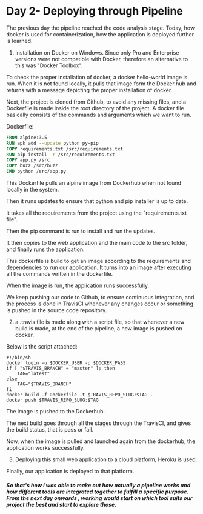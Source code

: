 # Day 2- Deploying through Pipeline 

The previous day the pipeline reached the code analysis stage. Today, how docker is used for containerization, how the application is deployed further is learned.

1) Installation on Docker on Windows. Since only Pro and Enterprise versions were not compatible with Docker, therefore an alternative to this was "Docker Toolbox".

To check the proper installation of docker, a docker hello-world image is run. When it is not found locally, it pulls that image form the Docker hub and returns with a message depicting the proper installation of docker.

Next, the project is cloned from Github, to avoid any missing files, and a Dockerfile is made inside the root directory of the project. A docker file basically consists of the commands and arguments which we want to run.

Dockerfile:

```dockerfile
FROM alpine:3.5
RUN apk add --update python py-pip
COPY requirements.txt /src/requirements.txt
RUN pip install -r /src/requirements.txt
COPY app.py /src
COPY buzz /src/buzz
CMD python /src/app.py
```

This Dockerfile pulls an alpine image from Dockerhub when not found locally in the system.

Then it runs updates to ensure that python and pip installer is up to date.

It takes all the requirements from the project using the "requirements.txt file".

Then the pip command is run to install and run the updates.

It then copies to the web application and the main code to the src folder, and finally runs the application.

This dockerfile is build to get an image according to the requirements and dependencies to run our application. It turns into an image after executing all the commands written in the dockerfile.

When the image is run, the application runs successfully.

We keep pushing our code to Github, to ensure continuous integration, and the process is done in TravisCI whenever any changes occur or something is pushed in the source code repository.

2) a .travis file is made along with a script file, so that whenever a new build is made, at the end of the pipeline, a new image is pushed on docker.

Below is the script attached:

```shell
#!/bin/sh
docker login -u $DOCKER_USER -p $DOCKER_PASS
if [ "$TRAVIS_BRANCH" = "master" ]; then
    TAG="latest"
else
    TAG="$TRAVIS_BRANCH"
fi
docker build -f Dockerfile -t $TRAVIS_REPO_SLUG:$TAG .
docker push $TRAVIS_REPO_SLUG:$TAG
```

The image is pushed to the Dockerhub.

The next build goes through all the stages through the TravisCI, and gives the build status, that is pass or fail.

Now, when the image is pulled and launched again from the dockerhub, the application works successfully.

3) Deploying this small web application to a cloud platform, Heroku is used.

Finally, our application is deployed to that platform.



##### So that's how I was able to make out how actually a pipeline works and how different tools are integrated together to fulfill a specific purpose. From the next day onwards , working would start on which tool suits our project the best and start to explore those.


